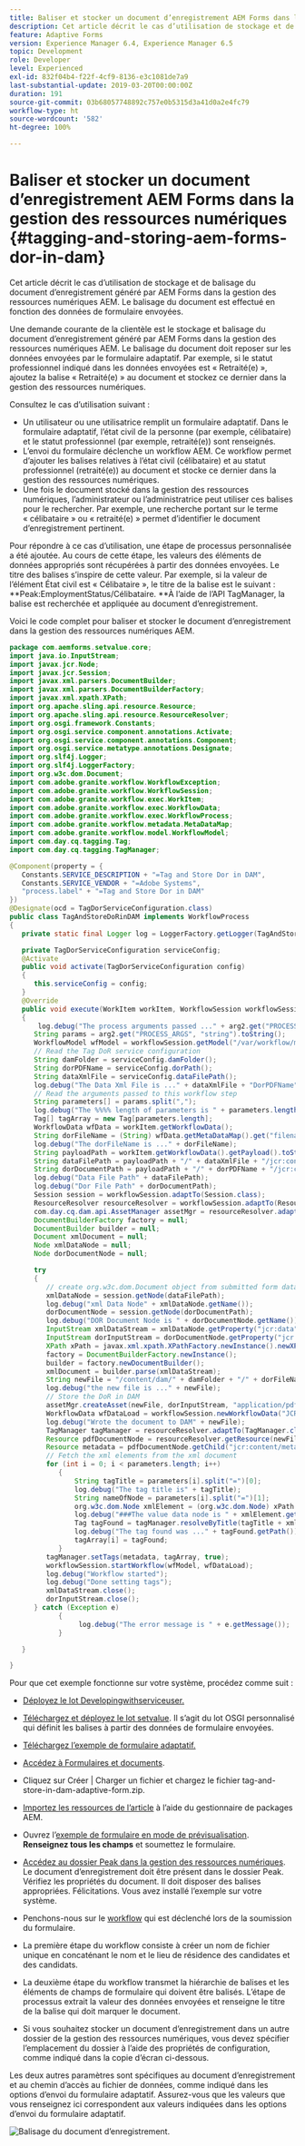 ```yaml
---
title: Baliser et stocker un document d’enregistrement AEM Forms dans la gestion des ressources numériques
description: Cet article décrit le cas d’utilisation de stockage et de balisage du document d’enregistrement généré par AEM Forms dans la gestion des ressources numériques AEM. Le balisage du document est effectué en fonction des données de formulaire envoyées.
feature: Adaptive Forms
version: Experience Manager 6.4, Experience Manager 6.5
topic: Development
role: Developer
level: Experienced
exl-id: 832f04b4-f22f-4cf9-8136-e3c1081de7a9
last-substantial-update: 2019-03-20T00:00:00Z
duration: 191
source-git-commit: 03b68057748892c757e0b5315d3a41d0a2e4fc79
workflow-type: ht
source-wordcount: '582'
ht-degree: 100%

---
```


# Baliser et stocker un document d’enregistrement AEM Forms dans la gestion des ressources numériques {#tagging-and-storing-aem-forms-dor-in-dam}

Cet article décrit le cas d’utilisation de stockage et de balisage du document d’enregistrement généré par AEM Forms dans la gestion des ressources numériques AEM. Le balisage du document est effectué en fonction des données de formulaire envoyées.

Une demande courante de la clientèle est le stockage et balisage du document d’enregistrement généré par AEM Forms dans la gestion des ressources numériques AEM. Le balisage du document doit reposer sur les données envoyées par le formulaire adaptatif. Par exemple, si le statut professionnel indiqué dans les données envoyées est « Retraité(e) », ajoutez la balise « Retraité(e) » au document et stockez ce dernier dans la gestion des ressources numériques.

Consultez le cas d’utilisation suivant :

* Un utilisateur ou une utilisatrice remplit un formulaire adaptatif. Dans le formulaire adaptatif, l’état civil de la personne (par exemple, célibataire) et le statut professionnel (par exemple, retraité(e)) sont renseignés.
* L’envoi du formulaire déclenche un workflow AEM. Ce workflow permet d’ajouter les balises relatives à l’état civil (célibataire) et au statut professionnel (retraité(e)) au document et stocke ce dernier dans la gestion des ressources numériques.
* Une fois le document stocké dans la gestion des ressources numériques, l’administrateur ou l’administratrice peut utiliser ces balises pour le rechercher. Par exemple, une recherche portant sur le terme « célibataire » ou « retraité(e) » permet d’identifier le document d’enregistrement pertinent.

Pour répondre à ce cas d’utilisation, une étape de processus personnalisée a été ajoutée. Au cours de cette étape, les valeurs des éléments de données appropriés sont récupérées à partir des données envoyées. Le titre des balises s’inspire de cette valeur. Par exemple, si la valeur de l’élément État civil est « Célibataire », le titre de la balise est le suivant : **Peak:EmploymentStatus/Célibataire. **À l’aide de l’API TagManager, la balise est recherchée et appliquée au document d’enregistrement.

Voici le code complet pour baliser et stocker le document d’enregistrement dans la gestion des ressources numériques AEM.

```java
package com.aemforms.setvalue.core;
import java.io.InputStream;
import javax.jcr.Node;
import javax.jcr.Session;
import javax.xml.parsers.DocumentBuilder;
import javax.xml.parsers.DocumentBuilderFactory;
import javax.xml.xpath.XPath;
import org.apache.sling.api.resource.Resource;
import org.apache.sling.api.resource.ResourceResolver;
import org.osgi.framework.Constants;
import org.osgi.service.component.annotations.Activate;
import org.osgi.service.component.annotations.Component;
import org.osgi.service.metatype.annotations.Designate;
import org.slf4j.Logger;
import org.slf4j.LoggerFactory;
import org.w3c.dom.Document;
import com.adobe.granite.workflow.WorkflowException;
import com.adobe.granite.workflow.WorkflowSession;
import com.adobe.granite.workflow.exec.WorkItem;
import com.adobe.granite.workflow.exec.WorkflowData;
import com.adobe.granite.workflow.exec.WorkflowProcess;
import com.adobe.granite.workflow.metadata.MetaDataMap;
import com.adobe.granite.workflow.model.WorkflowModel;
import com.day.cq.tagging.Tag;
import com.day.cq.tagging.TagManager;

@Component(property = {
   Constants.SERVICE_DESCRIPTION + "=Tag and Store Dor in DAM",
   Constants.SERVICE_VENDOR + "=Adobe Systems",
   "process.label" + "=Tag and Store Dor in DAM"
})
@Designate(ocd = TagDorServiceConfiguration.class)
public class TagAndStoreDoRinDAM implements WorkflowProcess
{
   private static final Logger log = LoggerFactory.getLogger(TagAndStoreDoRinDAM.class);

   private TagDorServiceConfiguration serviceConfig;
   @Activate
   public void activate(TagDorServiceConfiguration config)
   {
      this.serviceConfig = config;
   }
   @Override
   public void execute(WorkItem workItem, WorkflowSession workflowSession, MetaDataMap arg2) throws WorkflowException
   {
       log.debug("The process arguments passed ..." + arg2.get("PROCESS_ARGS", "string").toString());
      String params = arg2.get("PROCESS_ARGS", "string").toString();
      WorkflowModel wfModel = workflowSession.getModel("/var/workflow/models/dam/update_asset");
      // Read the Tag DoR service configuration
      String damFolder = serviceConfig.damFolder();
      String dorPDFName = serviceConfig.dorPath();
      String dataXmlFile = serviceConfig.dataFilePath();
      log.debug("The Data Xml File is ..." + dataXmlFile + "DorPDFName" + dorPDFName);
      // Read the arguments passed to this workflow step
      String parameters[] = params.split(",");
      log.debug("The %%%% length of parameters is " + parameters.length);
      Tag[] tagArray = new Tag[parameters.length];
      WorkflowData wfData = workItem.getWorkflowData();
      String dorFileName = (String) wfData.getMetaDataMap().get("filename");
      log.debug("The dorFileName is ..." + dorFileName);
      String payloadPath = workItem.getWorkflowData().getPayload().toString();
      String dataFilePath = payloadPath + "/" + dataXmlFile + "/jcr:content";
      String dorDocumentPath = payloadPath + "/" + dorPDFName + "/jcr:content";
      log.debug("Data File Path" + dataFilePath);
      log.debug("Dor File Path" + dorDocumentPath);
      Session session = workflowSession.adaptTo(Session.class);
      ResourceResolver resourceResolver = workflowSession.adaptTo(ResourceResolver.class);
      com.day.cq.dam.api.AssetManager assetMgr = resourceResolver.adaptTo(com.day.cq.dam.api.AssetManager.class);
      DocumentBuilderFactory factory = null;
      DocumentBuilder builder = null;
      Document xmlDocument = null;
      Node xmlDataNode = null;
      Node dorDocumentNode = null;

      try
      {
         // create org.w3c.dom.Document object from submitted form data
         xmlDataNode = session.getNode(dataFilePath);
         log.debug("xml Data Node" + xmlDataNode.getName());
         dorDocumentNode = session.getNode(dorDocumentPath);
         log.debug("DOR Document Node is " + dorDocumentNode.getName());
         InputStream xmlDataStream = xmlDataNode.getProperty("jcr:data").getBinary().getStream();
         InputStream dorInputStream = dorDocumentNode.getProperty("jcr:data").getBinary().getStream();
         XPath xPath = javax.xml.xpath.XPathFactory.newInstance().newXPath();
         factory = DocumentBuilderFactory.newInstance();
         builder = factory.newDocumentBuilder();
         xmlDocument = builder.parse(xmlDataStream);
         String newFile = "/content/dam/" + damFolder + "/" + dorFileName;
         log.debug("the new file is ..." + newFile);
         // Store the DoR in DAM
         assetMgr.createAsset(newFile, dorInputStream, "application/pdf", true);
         WorkflowData wfDataLoad = workflowSession.newWorkflowData("JCR_PATH", newFile);
         log.debug("Wrote the document to DAM" + newFile);
         TagManager tagManager = resourceResolver.adaptTo(TagManager.class);
         Resource pdfDocumentNode = resourceResolver.getResource(newFile);
         Resource metadata = pdfDocumentNode.getChild("jcr:content/metadata");
         // Fetch the xml elements from the xml document
         for (int i = 0; i < parameters.length; i++)
            {
                String tagTitle = parameters[i].split("=")[0];
                log.debug("The tag title is" + tagTitle);
                String nameOfNode = parameters[i].split("=")[1];
                org.w3c.dom.Node xmlElement = (org.w3c.dom.Node) xPath.compile(nameOfNode).evaluate(xmlDocument, javax.xml.xpath.XPathConstants.NODE);
                log.debug("###The value data node is " + xmlElement.getTextContent());
                Tag tagFound = tagManager.resolveByTitle(tagTitle + xmlElement.getTextContent());
                log.debug("The tag found was ..." + tagFound.getPath());
                tagArray[i] = tagFound;
            }
         tagManager.setTags(metadata, tagArray, true);
         workflowSession.startWorkflow(wfModel, wfDataLoad);
         log.debug("Workflow started");
         log.debug("Done setting tags");
         xmlDataStream.close();
         dorInputStream.close();
      } catch (Exception e)
            {
                 log.debug("The error message is " + e.getMessage());
            }

   }

}
```

Pour que cet exemple fonctionne sur votre système, procédez comme suit :
* [Déployez le lot Developingwithserviceuser.](/help/forms/assets/common-osgi-bundles/DevelopingWithServiceUser.jar)

* [Téléchargez et déployez le lot setvalue](/help/forms/assets/common-osgi-bundles/SetValueApp.core-1.0-SNAPSHOT.jar). Il s’agit du lot OSGI personnalisé qui définit les balises à partir des données de formulaire envoyées.

* [Téléchargez l’exemple de formulaire adaptatif.](assets/tag-and-store-in-dam-adaptive-form.zip)

* [Accédez à Formulaires et documents](http://localhost:4502/aem/forms.html/content/dam/formsanddocuments).

* Cliquez sur Créer | Charger un fichier et chargez le fichier tag-and-store-in-dam-adaptive-form.zip.

* [Importez les ressources de l’article](assets/tag-and-store-in-dam-assets.zip) à l’aide du gestionnaire de packages AEM.
* Ouvrez l’[exemple de formulaire en mode de prévisualisation](http://localhost:4502/content/dam/formsanddocuments/tagandstoreindam/jcr:content?wcmmode=disabled). **Renseignez tous les champs** et soumettez le formulaire.
* [Accédez au dossier Peak dans la gestion des ressources numériques](http://localhost:4502/assets.html/content/dam/Peak). Le document d’enregistrement doit être présent dans le dossier Peak. Vérifiez les propriétés du document. Il doit disposer des balises appropriées.
Félicitations. Vous avez installé l’exemple sur votre système.

* Penchons-nous sur le [workflow](http://localhost:4502/editor.html/conf/global/settings/workflow/models/TagAndStoreDoRinDAM.html) qui est déclenché lors de la soumission du formulaire.
* La première étape du workflow consiste à créer un nom de fichier unique en concaténant le nom et le lieu de résidence des candidates et des candidats.
* La deuxième étape du workflow transmet la hiérarchie de balises et les éléments de champs de formulaire qui doivent être balisés. L’étape de processus extrait la valeur des données envoyées et renseigne le titre de la balise qui doit marquer le document.
* Si vous souhaitez stocker un document d’enregistrement dans un autre dossier de la gestion des ressources numériques, vous devez spécifier l’emplacement du dossier à l’aide des propriétés de configuration, comme indiqué dans la copie d’écran ci-dessous.

Les deux autres paramètres sont spécifiques au document d’enregistrement et au chemin d’accès au fichier de données, comme indiqué dans les options d’envoi du formulaire adaptatif. Assurez-vous que les valeurs que vous renseignez ici correspondent aux valeurs indiquées dans les options d’envoi du formulaire adaptatif.

![Balisage du document d’enregistrement](assets/tag_dor_service_configuration.gif).
